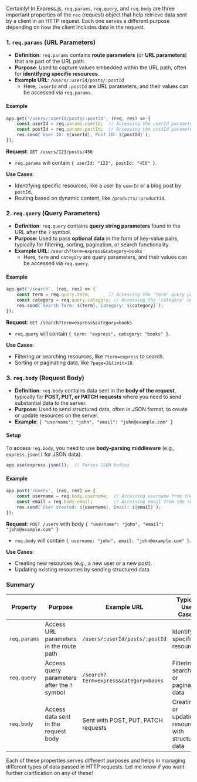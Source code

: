 Certainly! In Express.js, `req.params`, `req.query`, and `req.body` are three important properties of the `req` (request) object that help retrieve data sent by a client in an HTTP request. Each one serves a different purpose depending on how the client includes data in the request.

### 1. **`req.params` (URL Parameters)**

- **Definition**: `req.params` contains **route parameters** (or **URL parameters**) that are part of the URL path.
- **Purpose**: Used to capture values embedded within the URL path, often for **identifying specific resources**.
- **Example URL**: `/users/:userId/posts/:postId`
   - Here, `:userId` and `:postId` are URL parameters, and their values can be accessed via `req.params`.

#### Example
```js
app.get('/users/:userId/posts/:postId', (req, res) => {
    const userId = req.params.userId;  // Accessing the userId parameter
    const postId = req.params.postId;  // Accessing the postId parameter
    res.send(`User ID: ${userId}, Post ID: ${postId}`);
});
```

**Request**: `GET /users/123/posts/456`
- `req.params` will contain `{ userId: "123", postId: "456" }`.

**Use Cases**:
- Identifying specific resources, like a user by `userId` or a blog post by `postId`.
- Routing based on dynamic content, like `/products/:productId`.


### 2. **`req.query` (Query Parameters)**

- **Definition**: `req.query` contains **query string parameters** found in the URL after the `?` symbol.
- **Purpose**: Used to pass **optional data** in the form of key-value pairs, typically for filtering, sorting, pagination, or search functionality.
- **Example URL**: `/search?term=express&category=books`
   - Here, `term` and `category` are query parameters, and their values can be accessed via `req.query`.

#### Example
```js
app.get('/search', (req, res) => {
    const term = req.query.term;       // Accessing the 'term' query parameter
    const category = req.query.category; // Accessing the 'category' query parameter
    res.send(`Search Term: ${term}, Category: ${category}`);
});
```

**Request**: `GET /search?term=express&category=books`
- `req.query` will contain `{ term: "express", category: "books" }`.

**Use Cases**:
- Filtering or searching resources, like `?term=express` to search.
- Sorting or paginating data, like `?page=2&limit=10`.


### 3. **`req.body` (Request Body)**

- **Definition**: `req.body` contains data sent in the **body of the request**, typically for **POST, PUT, or PATCH requests** where you need to send substantial data to the server.
- **Purpose**: Used to send structured data, often in JSON format, to create or update resources on the server.
- **Example**: `{ "username": "john", "email": "john@example.com" }`

#### Setup
To access `req.body`, you need to use **body-parsing middleware** (e.g., `express.json()` for JSON data).

```js
app.use(express.json());  // Parses JSON bodies
```

#### Example
```js
app.post('/users', (req, res) => {
    const username = req.body.username;  // Accessing username from the request body
    const email = req.body.email;        // Accessing email from the request body
    res.send(`User created: ${username}, Email: ${email}`);
});
```

**Request**: `POST /users` with body `{ "username": "john", "email": "john@example.com" }`
- `req.body` will contain `{ username: "john", email: "john@example.com" }`.

**Use Cases**:
- Creating new resources (e.g., a new user or a new post).
- Updating existing resources by sending structured data.


### Summary

| Property      | Purpose                                         | Example URL                                      | Typical Use Cases                                  |
|---------------|-------------------------------------------------|--------------------------------------------------|----------------------------------------------------|
| `req.params`  | Access URL parameters in the route path         | `/users/:userId/posts/:postId`                   | Identifying specific resources                    |
| `req.query`   | Access query parameters after the `?` symbol    | `/search?term=express&category=books`            | Filtering, searching, or paginating data          |
| `req.body`    | Access data sent in the request body            | Sent with POST, PUT, PATCH requests               | Creating or updating resources with structured data|

Each of these properties serves different purposes and helps in managing different types of data passed in HTTP requests. Let me know if you want further clarification on any of these!